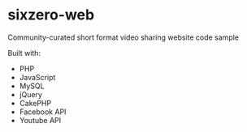 # sixzero-web
Community-curated short format video sharing website code sample

Built with:
- PHP
- JavaScript
- MySQL
- jQuery
- CakePHP
- Facebook API
- Youtube API
